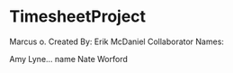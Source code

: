 # TimesheetProject 

Marcus o.
Created By:
Erik McDaniel
Collaborator Names:



Amy Lyne... name
Nate Worford
